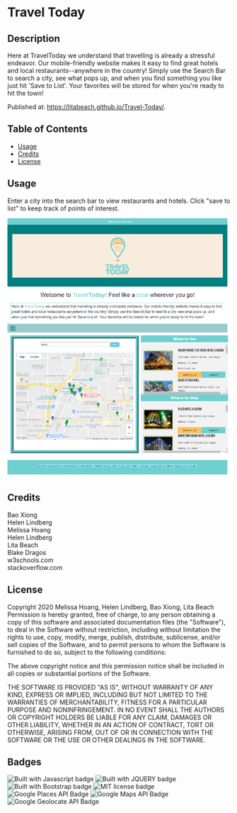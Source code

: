 # Travel Today

## Description 

Here at TravelToday we understand that travelling is already a stressful endeavor. Our mobile-friendly website makes it easy to find great hotels and local restaurants--anywhere in the country! Simply use the Search Bar to search a city, see what pops up, and when you find something you like just hit 'Save to List'. Your favorites will be stored for when you're ready to hit the town!

Published at: https://litabeach.github.io/Travel-Today/.

## Table of Contents

* [Usage](#usage)
* [Credits](#credits)
* [License](#license)


## Usage 

Enter a city into the search bar to view restaurants and hotels.  Click "save to list" to keep track of points of interest.

![Screenshot of map with markers and results of restaurants and hotels in Paris](Assets/screencapture1.png)

## Credits

Bao Xiong <br>
Helen Lindberg <br>
Melissa Hoang <br>
Helen Lindberg <br>
Lita Beach <br>
Blake Dragos<br>
w3schools.com <br>
stackoverflow.com


## License

Copyright 2020 Melissa Hoang, Helen Lindberg, Bao Xiong,  Lita Beach
Permission is hereby granted, free of charge, to any person obtaining a copy of this software and associated documentation files (the "Software"), to deal in the Software without restriction, including without limitation the rights to use, copy, modify, merge, publish, distribute, sublicense, and/or sell copies of the Software, and to permit persons to whom the Software is furnished to do so, subject to the following conditions:

The above copyright notice and this permission notice shall be included in all copies or substantial portions of the Software.

THE SOFTWARE IS PROVIDED "AS IS", WITHOUT WARRANTY OF ANY KIND, EXPRESS OR IMPLIED, INCLUDING BUT NOT LIMITED TO THE WARRANTIES OF MERCHANTABILITY, FITNESS FOR A PARTICULAR PURPOSE AND NONINFRINGEMENT. IN NO EVENT SHALL THE AUTHORS OR COPYRIGHT HOLDERS BE LIABLE FOR ANY CLAIM, DAMAGES OR OTHER LIABILITY, WHETHER IN AN ACTION OF CONTRACT, TORT OR OTHERWISE, ARISING FROM, OUT OF OR IN CONNECTION WITH THE SOFTWARE OR THE USE OR OTHER DEALINGS IN THE SOFTWARE.

## Badges

![Built with Javascript badge](https://img.shields.io/badge/Built_with-Javascript-green)
![Built with JQUERY badge](https://img.shields.io/badge/Built_with-jQuery-orange)
![Built with Bootstrap badge](https://img.shields.io/badge/Built_with-Bootstrap-red)
![MIT license badge](https://img.shields.io/badge/License-MIT-blue)
![Google Places API Badge](https://img.shields.io/badge/API-Google_Places-yellow)
![Google Maps API Badge](https://img.shields.io/badge/API-Google_Maps-purple)
![Google Geolocate API Badge](https://img.shields.io/badge/API-Google_Geolocate-brown)
